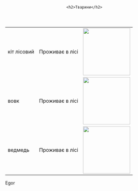 <Doctype html>
<html lang="en">
<head>
    <meta charset="UTF-8">
    <meta name="viewport" content="width=device-width, initial-scale=1.0">
    <title>Document</title>
</head>
<body>
<header>

    <h2>Тварини</h2>
</header>
<main><table>
<tr><td>кіт лісовий</td><td>Проживає в лісі</td><td><img src="../images.webp" alt="" width="150"></td></tr>
<tr><td>вовк</td><td>Проживає в лісі</td><td><img src="../images (1).webp" alt="" width="150"></td></tr>
<tr><td>ведмедь</td><td>Проживає в лісі</td><td><img src="../image.webp" alt="" width="150"></td></tr>
</table></main><footer>Egor</footer>
</body>
</html>
